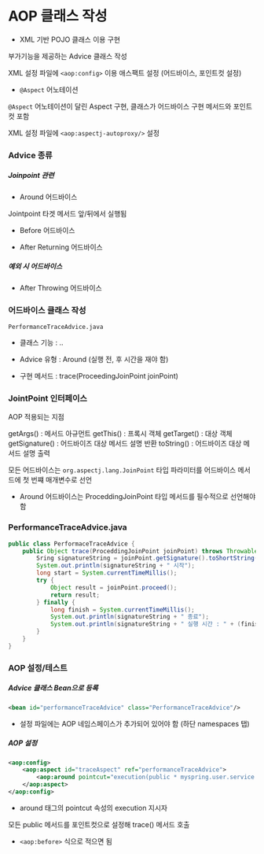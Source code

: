 # AOP 클래스 작성

* XML 기반 POJO 클래스 이용 구현

부가기능을 제공하는 Advice 클래스 작성

XML 설정 파일에 `<aop:config>` 이용 애스팩트 설정 (어드바이스, 포인트컷 설정)

* `@Aspect` 어노테이션

`@Aspect` 어노테이션이 달린 Aspect 구현, 클래스가 어드바이스 구현 메서드와 포인트컷 포함

XML 설정 파일에 `<aop:aspectj-autoproxy/>` 설정

### Advice 종류

##### Joinpoint 관련

* Around 어드바이스

Jointpoint 타겟 메서드 앞/뒤에서 실행됨

* Before 어드바이스

* After Returning 어드바이스

##### 예외 시 어드바이스

* After Throwing 어드바이스

### 어드바이스 클래스 작성

`PerformanceTraceAdvice.java`

* 클래스 기능 : ..

* Advice 유형 : Around (실행 전, 후 시간을 재야 함)

* 구현 메서드 : trace(ProceedingJoinPoint joinPoint)

### JointPoint 인터페이스

AOP 적용되는 지점

getArgs() : 메서드 아규먼트
getThis() : 프록시 객체
getTarget() : 대상 객체
getSignature() : 어드바이즈 대상 메서드 설명 반환
toString() : 어드바이즈 대상 메서드 설명 출력

모든 어드바이스는 `org.aspectj.lang.JoinPoint` 타입 파라미터를 어드바이스 메서드에 첫 번쨰 매개변수로 선언

* Around 어드바이스는 ProceddingJoinPoint 타입 메서드를 필수적으로 선언해야 함

### PerformanceTraceAdvice.java

```java
public class PerformaceTraceAdvice {
    public Object trace(ProceddingJoinPoint joinPoint) throws Throwable {
        Sring signatureString = joinPoint.getSignature().toShortString();
        System.out.println(signatureString + " 시작");
        long start = System.currentTimeMillis();
        try {
            Object result = joinPoint.proceed();
            return result;
        } finally {
            long finish = System.currentTimeMillis();
            System.out.println(signatureString + " 종료");
            System.out.println(signatureString + " 실행 시간 : " + (finish - start) + " ms");
        }
    }
}
```

### AOP 설정/테스트

##### Advice 클래스 Bean으로 등록

```xml
<bean id="performanceTraceAdvice" class="PerformanceTraceAdvice"/>
```

* 설정 파일에는 AOP 네임스페이스가 추가되어 있어야 함 (하단 namespaces 탭)

##### AOP 설정

```xml
<aop:config>
    <aop:aspect id="traceAspect" ref="performanceTraceAdvice">
        <aop:around pointcut="execution(public * myspring.user.service..*(..))" method="trace">
    </aop:aspect>
</aop:config>
```

* around 태그의 pointcut 속성의 execution 지시자

모든 public 메서드를 포인트컷으로 설정해 trace() 메서드 호출

* `<aop:before>` 식으로 적으면 됨

